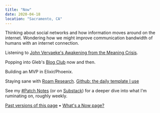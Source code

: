```yaml
---
title: "Now"
date: 2020-04-18
location: "Sacramento, CA"
---
```



Thinking about social networks and how information moves around on the internet. Wondering how we might improve communication bandwidth of humans with an internet connection.

Listening to [John Vervaeke's Awakening from the Meaning Crisis](https://open.spotify.com/show/43gIWKVun3Ez1N8y2nhJNF).

Popping into Gleb's [Blog Club](https://posobin.com/blogclub/) now and then.

Building an MVP in Elixir/Phoenix.

Staying sane with [Roam Research](https://roamresearch.com). [Github: the daily template I use](https://gist.github.com/jborichevskiy/51508eebc810ae8105be45beac4e16ac)

See my [#Patch Notes](/tags/patch-notes) (or on [Substack](https://jborichevskiy.substack.com/)) for a deeper dive into what I'm ruminating on, roughly weekly.

[Past versions of this page](https://github.com/jborichevskiy/up-and-to-the-right/commits/master/content/now.md) • [What's a Now page?](https://nownownow.com/about)